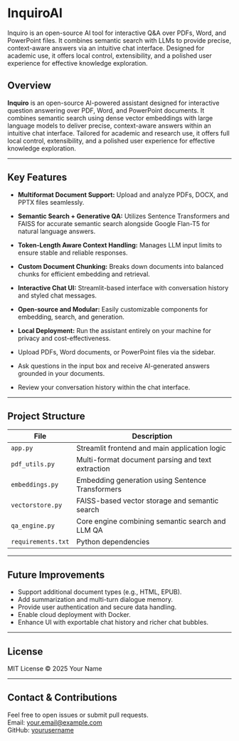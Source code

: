 # InquiroAI
Inquiro is an open-source AI tool for interactive Q&amp;A over PDFs, Word, and PowerPoint files. It combines semantic search with LLMs to provide precise, context-aware answers via an intuitive chat interface. Designed for academic use, it offers local control, extensibility, and a polished user experience for effective knowledge exploration.


## Overview

**Inquiro** is an open-source AI-powered assistant designed for interactive question answering over PDF, Word, and PowerPoint documents. It combines semantic search using dense vector embeddings with large language models to deliver precise, context-aware answers within an intuitive chat interface. Tailored for academic and research use, it offers full local control, extensibility, and a polished user experience for effective knowledge exploration.

---

## Key Features

- **Multiformat Document Support:** Upload and analyze PDFs, DOCX, and PPTX files seamlessly.
- **Semantic Search + Generative QA:** Utilizes Sentence Transformers and FAISS for accurate semantic search alongside Google Flan-T5 for natural language answers.
- **Token-Length Aware Context Handling:** Manages LLM input limits to ensure stable and reliable responses.
- **Custom Document Chunking:** Breaks down documents into balanced chunks for efficient embedding and retrieval.
- **Interactive Chat UI:** Streamlit-based interface with conversation history and styled chat messages.
- **Open-source and Modular:** Easily customizable components for embedding, search, and generation.
- **Local Deployment:** Run the assistant entirely on your machine for privacy and cost-effectiveness.


- Upload PDFs, Word documents, or PowerPoint files via the sidebar.
- Ask questions in the input box and receive AI-generated answers grounded in your documents.
- Review your conversation history within the chat interface.

---

## Project Structure

| File           | Description                                         |
|----------------|-----------------------------------------------------|
| `app.py`       | Streamlit frontend and main application logic       |
| `pdf_utils.py` | Multi-format document parsing and text extraction   |
| `embeddings.py`| Embedding generation using Sentence Transformers    |
| `vectorstore.py`| FAISS-based vector storage and semantic search     |
| `qa_engine.py` | Core engine combining semantic search and LLM QA   |
| `requirements.txt` | Python dependencies                               |

---

## Future Improvements

- Support additional document types (e.g., HTML, EPUB).
- Add summarization and multi-turn dialogue memory.
- Provide user authentication and secure data handling.
- Enable cloud deployment with Docker.
- Enhance UI with exportable chat history and richer chat bubbles.

---

## License

MIT License © 2025 Your Name

---

## Contact & Contributions

Feel free to open issues or submit pull requests.  
Email: your.email@example.com  
GitHub: [yourusername](https://github.com/yourusername)

